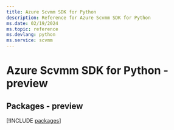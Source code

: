 ```yaml
---
title: Azure Scvmm SDK for Python
description: Reference for Azure Scvmm SDK for Python
ms.date: 02/19/2024
ms.topic: reference
ms.devlang: python
ms.service: scvmm
---
```

# Azure Scvmm SDK for Python - preview
## Packages - preview
[!INCLUDE [packages](scvmm-index.md)]